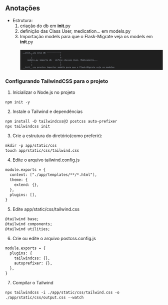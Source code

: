 ## Anotações

- Estrutura:
  1. criação do db em **init**.py
  2. definição das Class User, medication... em models.py
  3. Importação models para que o Flask-Migrate veja os models em **init**.py
     <br/><br/>
     ![](./diary_assets/definition_class_User_and_import_models_FlaskMigrate.png)

### Configurando TailwindCSS para o projeto

1. Inicializar o Node.js no projeto

```
npm init -y
```

2. Instale o Tailwind e dependências

```
npm install -D tailwindcss@3 postcss auto-prefixer
npx tailwindcss init
```

3. Crie a estrutura do diretório(como preferir):

```
mkdir -p app/static/css
touch app/static/css/tailwind.css
```

4. Edite o arquivo tailwind.config.js

```
module.exports = {
  content: ["./app/templates/**/*.html"],
  theme: {
    extend: {},
  },
  plugins: [],
}
```

5. Edite app/static/css/tailwind.css

```
@tailwind base;
@tailwind components;
@tailwind utilities;
```

6. Crie ou edite o arquivo postcss.config.js

```
module.exports = {
  plugins: {
    tailwindcss: {},
    autoprefixer: {},
  },
}
```

7. Compilar o Tailwind

```
npx tailwindcss -i ./app/static/css/tailwind.css -o ./app/static/css/output.css --watch
```
